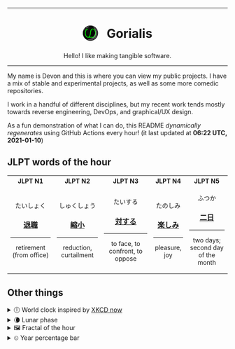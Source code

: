 ***

<h1 align="center">
<sub>
    <img src="readme/resources/avatar.png" height="36">
</sub>
&nbsp;
Gorialis
</h1>
<p align="center">
Hello! I like making tangible software.
</p>

***

My name is Devon and this is where you can view my public projects. I have a mix of stable and experimental projects, as well as some more comedic repositories.

I work in a handful of different disciplines, but my recent work tends mostly towards reverse engineering, DevOps, and graphical/UX design.

As a fun demonstration of what I can do, this README *dynamically regenerates* using GitHub Actions every hour! (it last updated at **06:22 UTC, 2021-01-10**)

<h2>JLPT words of the hour</h2>
<table>
    <tr>
        <th>JLPT N1</th>
        <th>JLPT N2</th>
        <th>JLPT N3</th>
        <th>JLPT N4</th>
        <th>JLPT N5</th>
    </tr>
    <tr>
        <td>
            <p align="center">たいしょく</p>
            <h3 align="center"><b><a href="https://jisho.org/search/%E9%80%80%E8%81%B7">退職</a></b></h3>
            <hr>
            <p align="center">retirement (from office)</p>
        </td>
        <td>
            <p align="center">しゅくしょう</p>
            <h3 align="center"><b><a href="https://jisho.org/search/%E7%B8%AE%E5%B0%8F">縮小</a></b></h3>
            <hr>
            <p align="center">reduction,<wbr> curtailment</p>
        </td>
        <td>
            <p align="center">たいする</p>
            <h3 align="center"><b><a href="https://jisho.org/search/%E5%AF%BE%E3%81%99%E3%82%8B">対する</a></b></h3>
            <hr>
            <p align="center">to face,<wbr> to confront,<wbr> to oppose</p>
        </td>
        <td>
            <p align="center">たのしみ</p>
            <h3 align="center"><b><a href="https://jisho.org/search/%E6%A5%BD%E3%81%97%E3%81%BF">楽しみ</a></b></h3>
            <hr>
            <p align="center">pleasure,<wbr> joy</p>
        </td>
        <td>
            <p align="center">ふつか</p>
            <h3 align="center"><b><a href="https://jisho.org/search/%E4%BA%8C%E6%97%A5">二日</a></b></h3>
            <hr>
            <p align="center">two days;<br> second day of the month</p>
        </td>
    </tr>
</table>

<h2>Other things</h2>
<details>
<summary>🕕  World clock inspired by <a href="https://xkcd.com/now">XKCD now</a></summary>

> <img src="generated/now.png" width="512">

</details>
<details>
<summary>🌘 Lunar phase</summary>

The moon is approximately 92.07% through its phase (Waning Crescent).

</details>
<details>
<summary>&#x1f5bc; Fractal of the hour</summary>

> <img src="generated/fractal.png" width="512">

</details>
<details>
<summary>&#x23f2; Year percentage bar</summary>
<pre><code>2021 [▁▁▁▁▁▁▁▁▁▁▁▁▁▁▁▁▁▁▁▁] 2.54%</code></pre>
</details>
